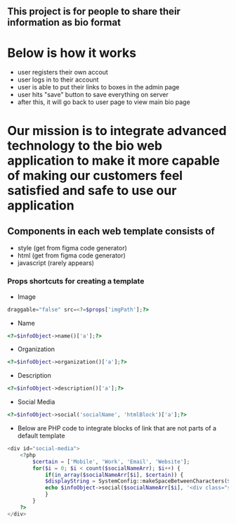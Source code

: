 ## This project is for people to share their information as bio format

# Below is how it works
- user registers their own accout
- user logs in to their account
- user is able to put their links to boxes in the admin page
- user hits "save" button to save everything on server
- after this, it will go back to user page to view main bio page

# Our mission is to integrate advanced technology to the bio web application to make it more capable of making our customers feel satisfied and safe to use our application

## Components in each web template consists of
- style (get from figma code generator)
- html (get from figma code generator)
- javascript (rarely appears)

### Props shortcuts for creating a template
- Image
```PHP
draggable="false" src=<?=$props['imgPath'];?>
```
- Name
```PHP
<?=$infoObject->name()['a'];?>
```
- Organization
```PHP
<?=$infoObject->organization()['a'];?>
```
- Description
```PHP
<?=$infoObject->description()['a'];?>
```
- Social Media
```PHP
<?=$infoObject->social('socialName', 'htmlBlock')['a'];?>
```
- Below are PHP code to integrate blocks of link that are not parts of a default template

```PHP
<div id="social-media">
    <?php
        $certain = ['Mobile', 'Work', 'Email', 'Website'];
        for($i = 0; $i < count($socialNameArr); $i++) {
            if(in_array($socialNameArr[$i], $certain)) {
            $displayString = SystemConfig::makeSpaceBetweenCharacters($socialNameArr[$i]);
            echo $infoObject->social($socialNameArr[$i], '<div class="socialUser '.$socialNameArr[$i].'" style="display: '.$infoObject->social($socialNameArr[$i])['display'].';"><div class="social__img info__img">'.$socialIconArr[$i].'</div><div class="social__info info__about"><div class="info__name"><div><p>'.$displayString.'</p></div></div></div></div>')['a'];
            }
        }
    ?>
</div>
```
